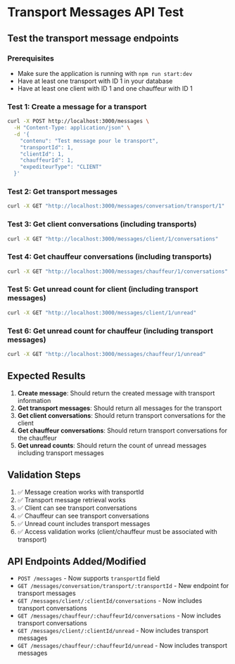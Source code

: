 # Transport Messages API Test

## Test the transport message endpoints

### Prerequisites
- Make sure the application is running with `npm run start:dev`
- Have at least one transport with ID 1 in your database
- Have at least one client with ID 1 and one chauffeur with ID 1

### Test 1: Create a message for a transport
```bash
curl -X POST http://localhost:3000/messages \
  -H "Content-Type: application/json" \
  -d '{
    "contenu": "Test message pour le transport",
    "transportId": 1,
    "clientId": 1,
    "chauffeurId": 1,
    "expediteurType": "CLIENT"
  }'
```

### Test 2: Get transport messages
```bash
curl -X GET "http://localhost:3000/messages/conversation/transport/1"
```

### Test 3: Get client conversations (including transports)
```bash
curl -X GET "http://localhost:3000/messages/client/1/conversations"
```

### Test 4: Get chauffeur conversations (including transports)
```bash
curl -X GET "http://localhost:3000/messages/chauffeur/1/conversations"
```

### Test 5: Get unread count for client (including transport messages)
```bash
curl -X GET "http://localhost:3000/messages/client/1/unread"
```

### Test 6: Get unread count for chauffeur (including transport messages)
```bash
curl -X GET "http://localhost:3000/messages/chauffeur/1/unread"
```

## Expected Results

1. **Create message**: Should return the created message with transport information
2. **Get transport messages**: Should return all messages for the transport
3. **Get client conversations**: Should return transport conversations for the client
4. **Get chauffeur conversations**: Should return transport conversations for the chauffeur  
5. **Get unread counts**: Should return the count of unread messages including transport messages

## Validation Steps

1. ✅ Message creation works with transportId
2. ✅ Transport message retrieval works
3. ✅ Client can see transport conversations
4. ✅ Chauffeur can see transport conversations
5. ✅ Unread count includes transport messages
6. ✅ Access validation works (client/chauffeur must be associated with transport)

## API Endpoints Added/Modified

- `POST /messages` - Now supports `transportId` field
- `GET /messages/conversation/transport/:transportId` - New endpoint for transport messages
- `GET /messages/client/:clientId/conversations` - Now includes transport conversations
- `GET /messages/chauffeur/:chauffeurId/conversations` - Now includes transport conversations
- `GET /messages/client/:clientId/unread` - Now includes transport messages
- `GET /messages/chauffeur/:chauffeurId/unread` - Now includes transport messages
